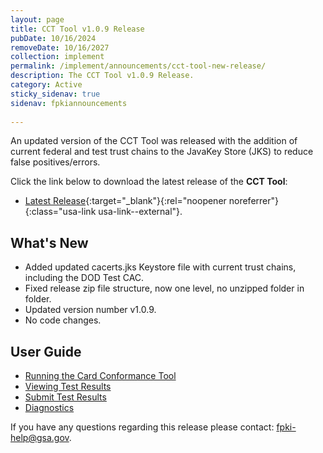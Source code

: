 ```yaml
---
layout: page
title: CCT Tool v1.0.9 Release
pubDate: 10/16/2024
removeDate: 10/16/2027
collection: implement
permalink: /implement/announcements/cct-tool-new-release/
description: The CCT Tool v1.0.9 Release.
category: Active
sticky_sidenav: true
sidenav: fpkiannouncements
      
---
```


An updated version of the CCT Tool was released with the addition of current federal and test trust chains to the JavaKey Store (JKS) to reduce false positives/errors.

Click the link below to download the latest release of the **CCT Tool**: 
- [Latest Release](https://github.com/GSA/piv-conformance/releases){:target="_blank"}{:rel="noopener noreferrer"}{:class="usa-link usa-link--external"}.

## What's New
- Added updated cacerts.jks Keystore file with current trust chains, including the DOD Test CAC.
- Fixed release zip file structure, now one level, no unzipped folder in folder.
- Updated version number v1.0.9.
- No code changes.

## User Guide
- [Running the Card Conformance Tool](https://github.com/GSA/piv-conformance/wiki/Running-the-CCT)
- [Viewing Test Results](https://github.com/GSA/piv-conformance/wiki/Test-results)
- [Submit Test Results](https://github.com/GSA/piv-conformance/wiki/Submit-Test-Results-to-the-FIPS-201-Evaluation-Lab)
- [Diagnostics](https://github.com/GSA/piv-conformance/wiki/Diagnostics)

If you have any questions regarding this release please contact: [fpki-help@gsa.gov](mailto:fpki-help@gsa.gov).
